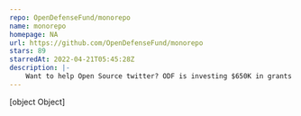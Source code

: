 ```yaml
---
repo: OpenDefenseFund/monorepo
name: monorepo
homepage: NA
url: https://github.com/OpenDefenseFund/monorepo
stars: 89
starredAt: 2022-04-21T05:45:28Z
description: |-
    Want to help Open Source twitter? ODF is investing $650K in grants by Open Source teams committed to protecting healthy public debate on the web.
---
```


[object Object]
